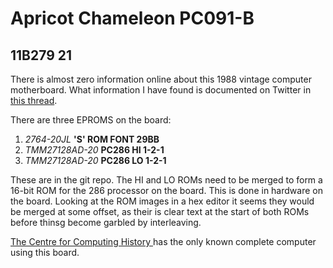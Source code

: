 # Apricot Chameleon PC091-B
## 11B279 21

There is almost zero information online about this 1988 vintage computer motherboard. What information I have found is documented on Twitter in [this thread](https://twitter.com/DTL/status/1422919801475842049).

There are three EPROMS on the board:

1. *2764-20JL* **'S' ROM FONT 29BB**
2. *TMM27128AD-20* **PC286 HI 1-2-1**
3. *TMM27128AD-20* **PC286 LO 1-2-1**

These are in the git repo. The HI and LO ROMs need to be merged to form a 16-bit ROM for the 286 processor on the board. This is done in hardware on the board. Looking at the ROM images in a hex editor it seems they would be merged at some offset, as their is clear text at the start of both ROMs before thinsg become garbled by interleaving. 

[The Centre for Computing History
](https://t.co/R8O4M0eFnW?amp=1) has the only known complete computer using this board.

